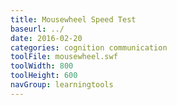 ```yaml
---
title: Mousewheel Speed Test
baseurl: ../
date: 2016-02-20
categories: cognition communication
toolFile: mousewheel.swf
toolWidth: 800
toolHeight: 600
navGroup: learningtools
---
```


